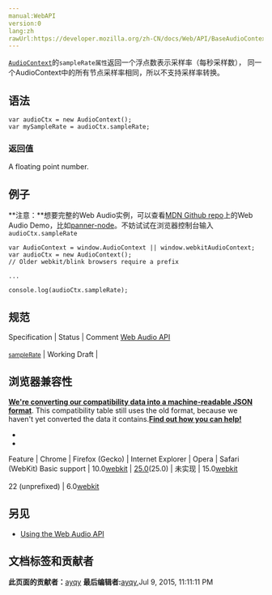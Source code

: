 ```yaml
---
manual:WebAPI
version:0
lang:zh
rawUrl:https://developer.mozilla.org/zh-CN/docs/Web/API/BaseAudioContext/sampleRate
---
```






[`AudioContext`](%2544 "AudioContext接口表示由音频模块连接而成的音频处理图，每个模块对应一个AudioNode。AudioContext可以控制它所包含的节点的创建，以及音频处理、解码操作的执行。做任何事情之前都要先创建AudioContext对象，因为一切都发生在这个环境之中。")的`sampleRate属性`返回一个浮点数表示采样率（每秒采样数）， 同一个AudioContext中的所有节点采样率相同，所以不支持采样率转换。



## 语法<a name="语法"></a>

```
var audioCtx = new AudioContext();
var mySampleRate = audioCtx.sampleRate;
```

### 返回值<a name="返回值"></a>


A floating point number.


## 例子<a name="例子"></a>


**注意：**想要完整的Web Audio实例，可以查看[MDN Github repo](%22866 "")上的Web Audio Demo，比如[panner-node](%22867 "")。不妨试试在浏览器控制台输入`audioCtx.sampleRate`



```
var AudioContext = window.AudioContext || window.webkitAudioContext;
var audioCtx = new AudioContext();
// Older webkit/blink browsers require a prefix

...

console.log(audioCtx.sampleRate); 

```

## 规范<a name="规范"></a>
Specification | Status | Comment 
[Web Audio API<br></br><small>sampleRate</small>](%22871 "") | Working Draft |  


## 浏览器兼容性<a name="浏览器兼容性"></a>


**[We&#39;re converting our compatibility data into a machine-readable JSON format](%3344 "")**. This compatibility table still uses the old format, because we haven&#39;t yet converted the data it contains.**[Find out how you can help!](%3392 "")**


* 
* 
Feature | Chrome | Firefox (Gecko) | Internet Explorer | Opera | Safari (WebKit) 
Basic support | 10.0[webkit](%3568 "The name of this feature is prefixed with 'webkit' as this browser considers it experimental") | [25.0](%3679 "Released on 2013-10-29.")(25.0) | 未实现 | 15.0[webkit](%3568 "The name of this feature is prefixed with 'webkit' as this browser considers it experimental")<br></br>22 (unprefixed) | 6.0[webkit](%3568 "The name of this feature is prefixed with 'webkit' as this browser considers it experimental") 





## 另见<a name="另见"></a>

* [Using the Web Audio API](%3811 "")



## 文档标签和贡献者
**此页面的贡献者：**[ayqy](%3814 "")
**最后编辑者:**[ayqy](%3814 ""),<time>Jul 9, 2015, 11:11:11 PM</time>


